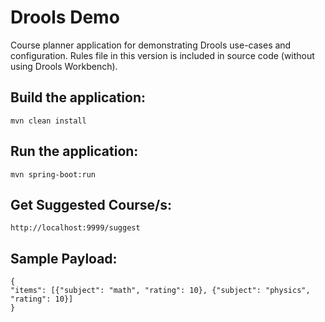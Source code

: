 Drools Demo
===

Course planner application for demonstrating Drools use-cases and configuration.
Rules file in this version is included in source code (without using Drools Workbench).

## Build the application:

    mvn clean install

## Run the application:

    mvn spring-boot:run

## Get Suggested Course/s:

    http://localhost:9999/suggest

## Sample Payload:
    {
    "items": [{"subject": "math", "rating": 10}, {"subject": "physics", "rating": 10}]
    }
